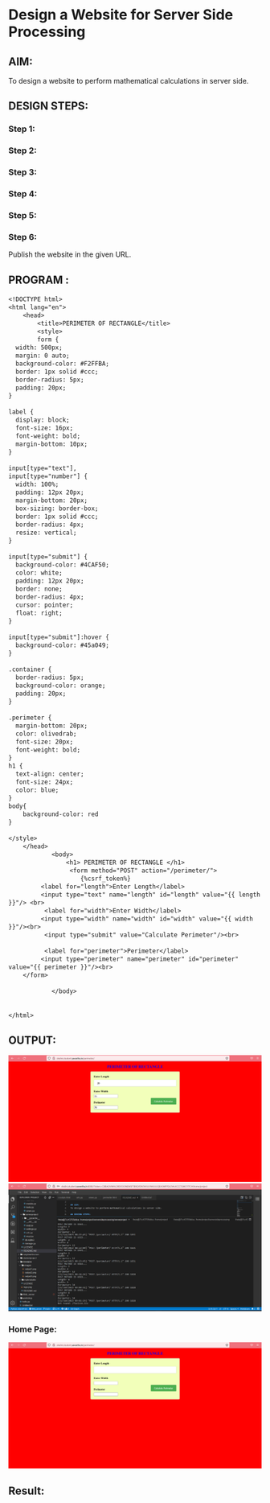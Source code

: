 # Design a Website for Server Side Processing

## AIM:
To design a website to perform mathematical calculations in server side.

## DESIGN STEPS:

### Step 1:



### Step 2:



### Step 3:



### Step 4:



### Step 5:



### Step 6:

Publish the website in the given URL.

## PROGRAM :
```
<!DOCTYPE html>
<html lang="en">
    <head>
        <title>PERIMETER OF RECTANGLE</title>
        <style>
        form {
  width: 500px;
  margin: 0 auto;
  background-color: #F2FFBA;
  border: 1px solid #ccc;
  border-radius: 5px;
  padding: 20px;
}

label {
  display: block;
  font-size: 16px;
  font-weight: bold;
  margin-bottom: 10px;
}

input[type="text"],
input[type="number"] {
  width: 100%;
  padding: 12px 20px;
  margin-bottom: 20px;
  box-sizing: border-box;
  border: 1px solid #ccc;
  border-radius: 4px;
  resize: vertical;
}

input[type="submit"] {
  background-color: #4CAF50;
  color: white;
  padding: 12px 20px;
  border: none;
  border-radius: 4px;
  cursor: pointer;
  float: right;
}

input[type="submit"]:hover {
  background-color: #45a049;
}

.container {
  border-radius: 5px;
  background-color: orange;
  padding: 20px;
}

.perimeter {
  margin-bottom: 20px;
  color: olivedrab;
  font-size: 20px;
  font-weight: bold;
}
h1 {
  text-align: center;
  font-size: 24px;
  color: blue;
}
body{
    background-color: red
}

</style>
    </head>
            <body>
                <h1> PERIMETER OF RECTANGLE </h1>
                 <form method="POST" action="/perimeter/">
                    {%csrf_token%}	
		 <label for="length">Enter Length</label>
         <input type="text" name="length" id="length" value="{{ length }}"/> <br>			
          <label for="width">Enter Width</label>
         <input type="width" name="width" id="width" value="{{ width }}"/><br>
          <input type="submit" value="Calculate Perimeter"/><br>

          <label for="perimeter">Perimeter</label>
         <input type="perimeter" name="perimeter" id="perimeter" value="{{ perimeter }}"/><br>
	</form>

            </body>
        
    
</html>
```

## OUTPUT:

![OUTPUT](./images/serveroutput.png)
![OUTPUT](./images/output2.png)

### Home Page:
![HOMEPAGE](./images/serverhomepage.png)


## Result:

